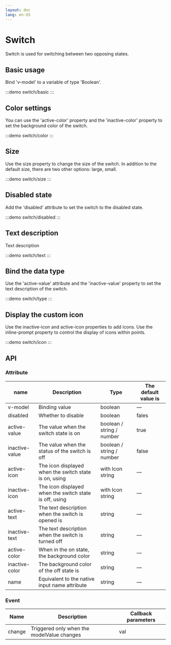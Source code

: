 ```yaml
---
layout: doc
lang: en-US
---
```


# Switch

Switch is used for switching between two opposing states.

## Basic usage

Bind 'v-model' to a variable of type 'Boolean'.

:::demo
switch/basic
:::

## Color settings

You can use the 'active-color' property and the 'inactive-color' property to set the background color of the switch.

:::demo
switch/color
:::

## Size

Use the size property to change the size of the switch. In addition to the default size, there are two other options:
large, small.

:::demo
switch/size
:::

## Disabled state

Add the 'disabled' attribute to set the switch to the disabled state.

:::demo
switch/disabled
:::

## Text description

Text description

:::demo
switch/text
:::

## Bind the data type

Use the 'active-value' attribute and the 'inactive-value' property to set the text description of the switch.

:::demo
switch/type
:::

## Display the custom icon

Use the inactive-icon and active-icon properties to add icons. Use the inline-prompt property to control the display of
icons within points.

:::demo
switch/icon
:::

## API

### Attribute

| name           | Description                                            | Type                      | The default value is |
| -------------- | ------------------------------------------------------ | ------------------------- | -------------------- |
| v-model        | Binding value                                          | boolean                   | —                    |
| disabled       | Whether to disable                                     | boolean                   | fales                |
| active-value   | The value when the switch state is on                  | boolean / string / number | true                 |
| inactive-value | The value when the status of the switch is off         | boolean / string / number | false                |
| active-icon    | The icon displayed when the switch state is on, using  | with Icon string          | —                    |
| inactive-icon  | The icon displayed when the switch state is off, using | with Icon string          | —                    |
| active-text    | The text description when the switch is opened is      | string                    | —                    |
| inactive-text  | The text description when the switch is turned off     | string                    | —                    |
| active-color   | When in the on state, the background color             | string                    | —                    |
| inactive-color | The background color of the off state is               | string                    | —                    |
| name           | Equivalent to the native input name attribute          | string                    | —                    |

### Event

| Name   | Description                                | Callback parameters |
| ------ | ------------------------------------------ | ------------------- |
| change | Triggered only when the modelValue changes | val                 |
